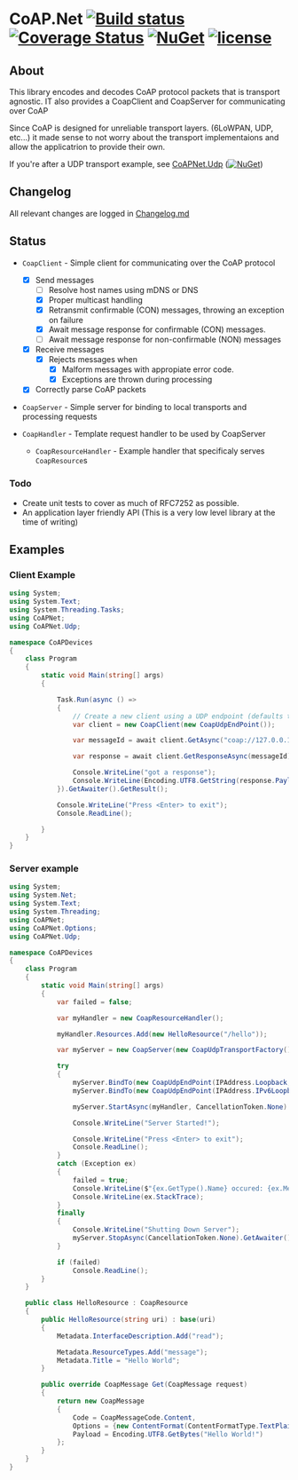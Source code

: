 # CoAP.Net [![Build status](https://ci.appveyor.com/api/projects/status/ku2x7p5eo2yf4lls?svg=true)](https://ci.appveyor.com/project/NZSmartie/coap-net-iu0to) [![Coverage Status](https://coveralls.io/repos/github/NZSmartie/CoAP.Net/badge.svg?branch=master)](https://coveralls.io/github/NZSmartie/CoAP.Net?branch=master) [![NuGet](https://img.shields.io/nuget/v/NZSmartie.CoAPNet.svg)](https://www.nuget.org/packages/NZSmartie.CoAPNet/) [![license](https://img.shields.io/github/license/NZSmartie/CoAP.Net.svg)](https://github.com/NZSmartie/CoAP.Net/blob/master/LICENSE)


## About

This library encodes and decodes CoAP protocol packets that is transport agnostic. 
IT also provides a CoapClient and CoapServer for communicating over CoAP

Since CoAP is designed for unreliable transport layers. (6LoWPAN, UDP, etc...) it made sense to not worry about the transport implementaions and allow the applicatrion to provide their own.

If you're after a UDP transport example, see [CoAPNet.Udp](CoAPNet.Udp/) ([![NuGet](https://img.shields.io/nuget/v/NZSmartie.CoAPNet.Udp.svg)](https://www.nuget.org/packages/NZSmartie.CoAPNet.Udp/))

## Changelog

All relevant changes are logged in [Changelog.md](Changelog.md)

## Status

 - `CoapClient` - Simple client for communicating over the CoAP protocol
   - [X] Send messages
     - [ ] Resolve host names using mDNS or DNS
     - [X] Proper multicast handling
     - [X] Retransmit confirmable (CON) messages, throwing an exception on failure
     - [X] Await message response for confirmable (CON) messages.
     - [ ] Await message response for non-confirmable (NON) messages
   - [X] Receive messages 
     - [X] Rejects messages when 
       - [X] Malform messages with appropiate error code.
       - [X] Exceptions are thrown during processing
   - [X] Correctly parse CoAP packets

 - `CoapServer` - Simple server for binding to local transports and processing requests
 
 - `CoapHandler` - Template request handler to be used by CoapServer
   - `CoapResourceHandler` - Example handler that specificaly serves `CoapResource`s

### Todo

 - Create unit tests to cover as much of RFC7252 as possible.
 - An application layer friendly API (This is a very low level library at the time of writing)

## Examples

### Client Example

```C#
using System;
using System.Text;
using System.Threading.Tasks;
using CoAPNet;
using CoAPNet.Udp;

namespace CoAPDevices
{
    class Program
    {
        static void Main(string[] args)
        {

            Task.Run(async () =>
            {
                // Create a new client using a UDP endpoint (defaults to 0.0.0.0 with any available port number)
                var client = new CoapClient(new CoapUdpEndPoint());

                var messageId = await client.GetAsync("coap://127.0.0.1/hello");

                var response = await client.GetResponseAsync(messageId);

                Console.WriteLine("got a response");
                Console.WriteLine(Encoding.UTF8.GetString(response.Payload));
            }).GetAwaiter().GetResult();

            Console.WriteLine("Press <Enter> to exit");
            Console.ReadLine();

        }
    }
}
```

### Server example

```C#
using System;
using System.Net;
using System.Text;
using System.Threading;
using CoAPNet;
using CoAPNet.Options;
using CoAPNet.Udp;

namespace CoAPDevices
{
    class Program
    {
        static void Main(string[] args)
        {
            var failed = false;

            var myHandler = new CoapResourceHandler();

            myHandler.Resources.Add(new HelloResource("/hello"));

            var myServer = new CoapServer(new CoapUdpTransportFactory());

            try
            {
                myServer.BindTo(new CoapUdpEndPoint(IPAddress.Loopback, Coap.Port));
                myServer.BindTo(new CoapUdpEndPoint(IPAddress.IPv6Loopback, Coap.Port));

                myServer.StartAsync(myHandler, CancellationToken.None).GetAwaiter().GetResult();

                Console.WriteLine("Server Started!");

                Console.WriteLine("Press <Enter> to exit");
                Console.ReadLine();
            }
            catch (Exception ex)
            {
                failed = true;
                Console.WriteLine($"{ex.GetType().Name} occured: {ex.Message}");
                Console.WriteLine(ex.StackTrace);
            }
            finally
            {
                Console.WriteLine("Shutting Down Server");
                myServer.StopAsync(CancellationToken.None).GetAwaiter().GetResult();
            }

            if (failed)
                Console.ReadLine();
        }
    }

    public class HelloResource : CoapResource
    {
        public HelloResource(string uri) : base(uri)
        {
            Metadata.InterfaceDescription.Add("read");

            Metadata.ResourceTypes.Add("message");
            Metadata.Title = "Hello World";
        }

        public override CoapMessage Get(CoapMessage request)
        {
            return new CoapMessage
            {
                Code = CoapMessageCode.Content,
                Options = {new ContentFormat(ContentFormatType.TextPlain)},
                Payload = Encoding.UTF8.GetBytes("Hello World!")
            };
        }
    }
}
```
